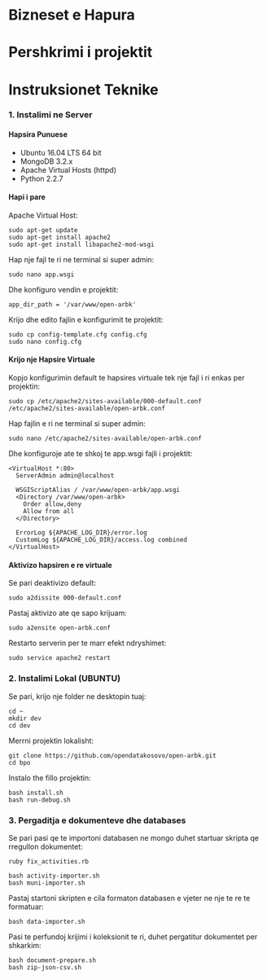 # Bizneset e Hapura

#
# Pershkrimi i projektit
>

# Instruksionet Teknike
### 1. Instalimi ne Server
#### Hapsira Punuese
- Ubuntu 16.04 LTS 64 bit
- MongoDB 3.2.x
- Apache Virtual Hosts (httpd)
- Python 2.2.7

#### Hapi i pare
Apache Virtual Host:
```
sudo apt-get update
sudo apt-get install apache2
sudo apt-get install libapache2-mod-wsgi
```

Hap nje fajl te ri ne terminal si super admin:
```
sudo nano app.wsgi
```

Dhe konfiguro vendin e projektit:
```
app_dir_path = '/var/www/open-arbk'
```

Krijo dhe edito fajlin e konfigurimit te projektit:
```
sudo cp config-template.cfg config.cfg
sudo nano config.cfg
```


#### Krijo nje Hapsire Virtuale
Kopjo konfigurimin default te hapsires virtuale tek nje fajl i ri enkas per projektin:
```
sudo cp /etc/apache2/sites-available/000-default.conf /etc/apache2/sites-available/open-arbk.conf
```

Hap fajlin e ri ne terminal si super admin:
```
sudo nano /etc/apache2/sites-available/open-arbk.conf
```

Dhe konfiguroje ate te shkoj te app.wsgi fajli i projektit:
```
<VirtualHost *:80>
  ServerAdmin admin@localhost

  WSGIScriptAlias / /var/www/open-arbk/app.wsgi
  <Directory /var/www/open-arbk>
    Order allow,deny
    Allow from all
  </Directory>

  ErrorLog ${APACHE_LOG_DIR}/error.log
  CustomLog ${APACHE_LOG_DIR}/access.log combined
</VirtualHost>
```

#### Aktivizo hapsiren e re virtuale
Se pari deaktivizo default:
```
sudo a2dissite 000-default.conf
```

Pastaj aktivizo ate qe sapo krijuam:
```
sudo a2ensite open-arbk.conf
```

Restarto serverin per te marr efekt ndryshimet:
```
sudo service apache2 restart
```

### 2. Instalimi Lokal (UBUNTU)


Se pari, krijo nje folder ne desktopin tuaj:
```
cd ~
mkdir dev
cd dev
```

Merrni projektin lokalisht:
```
git clone https://github.com/opendatakosovo/open-arbk.git
cd bpo
```

Instalo the fillo projektin:
```
bash install.sh
bash run-debug.sh
```

### 3. Pergaditja e dokumenteve dhe databases
Se pari pasi qe te importoni databasen ne mongo duhet startuar skripta qe rregullon dokumentet:
```
ruby fix_activities.rb
```

```
bash activity-importer.sh
bash muni-importer.sh
```

Pastaj startoni skripten e cila formaton databasen e vjeter ne nje te re te formatuar:
```
bash data-importer.sh
```

Pasi te perfundoj krijimi i koleksionit te ri, duhet pergatitur dokumentet per shkarkim:
```
bash document-prepare.sh
bash zip-json-csv.sh
```
